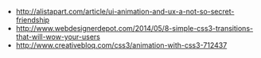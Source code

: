 * http://alistapart.com/article/ui-animation-and-ux-a-not-so-secret-friendship
* http://www.webdesignerdepot.com/2014/05/8-simple-css3-transitions-that-will-wow-your-users
* http://www.creativebloq.com/css3/animation-with-css3-712437